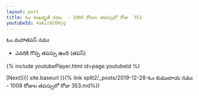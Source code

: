 ```yaml
---
layout: post
title: ఓం శంఖభృతే నమః  - 1008 రోజుల తపస్సులో రోజు  352
youtubeId: 4aAir6C6Hjg
---
```

 
 
 ఓం మహాతపస్ నమః  
 
 -  ఎవరికి గొప్ప తపస్సు ఉంది (తపస్) 
 
  
 
  
 
 
 
 
 
 


{% include youtubePlayer.html id=page.youtubeId %}
 
[Next]({{ site.baseurl }}{% link  split2/_posts/2019-12-28-ఓం కుముదాయ నమః  - 1008 రోజుల తపస్సులో రోజు  353.md%})
 
